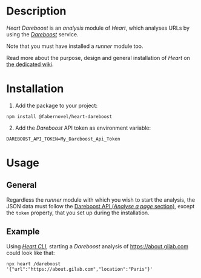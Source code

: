 # Description

_Heart Dareboost_ is an _analysis_ module of _Heart_, which analyses URLs by using the _[Dareboost](https://www.dareboost.com/)_ service.

Note that you must have installed a _runner_ module too.

Read more about the purpose, design and general installation of _Heart_ on [the dedicated wiki](https://gitlab.com/fabernovel/heart/wikis/What-is-Heart).

# Installation

1. Add the package to your project:

```shell
npm install @fabernovel/heart-dareboost
```

2. Add the _Dareboost_ API token as environment variable:

```shell
DAREBOOST_API_TOKEN=My_Dareboost_Api_Token
```

# Usage

## General

Regardless the _runner_ module with which you wish to start the analysis, the JSON data must follow the [Dareboost API (_Analyse a page_ section)](https://www.dareboost.com/en/documentation-api#analyse), except the `token` property, that you set up during the installation.

## Example

Using _[Heart CLI](https://www.npmjs.com/package/@fabernovel/heart-cli)_, starting a _Dareboost_ analysis of https://about.gilab.com could look like that:

```shell
npx heart /dareboost '{"url":"https://about.gilab.com","location":"Paris"}'
```
